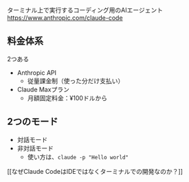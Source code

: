ターミナル上で実行するコーディング用のAIエージェント
https://www.anthropic.com/claude-code


## 料金体系

2つある

- Anthropic API
	- 従量課金制（使った分だけ支払い）
- Claude Maxプラン
	- 月額固定料金：¥100ドルから

## 2つのモード

-  対話モード
-  非対話モード
	- 使い方は、`claude -p "Hello world"`




[[なぜClaude CodeはIDEではなくターミナルでの開発なのか？]]